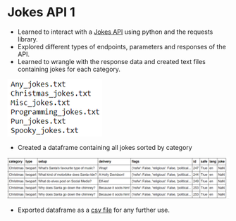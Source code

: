 # Jokes API 1

- Learned to interact with a [Jokes API](https://v2.jokeapi.dev/) using python and the requests library.
- Explored different types of endpoints, parameters and responses of the API.
- Learned to wrangle with the response data and created text files containing jokes for each category.

![joke categories](https://github.com/Prajwalsrinvas/web-scraping-projects/blob/main/12.%20API%20Projects/3.Jokes%20API/1.%20Jokes%20API%201/jokecategories.png)

- Created a dataframe containing all jokes sorted by category

![joke dataframe](https://github.com/Prajwalsrinvas/web-scraping-projects/blob/main/12.%20API%20Projects/3.Jokes%20API/1.%20Jokes%20API%201/jokedf.png)

- Exported dataframe as a [csv file](https://github.com/Prajwalsrinvas/web-scraping-projects/blob/main/12.%20API%20Projects/3.Jokes%20API/1.%20Jokes%20API%201/all_jokes.csv) for any further use.
